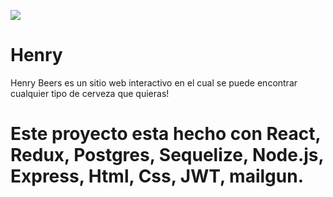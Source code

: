 <p align='left'>
    <img src='https://static.wixstatic.com/media/85087f_0d84cbeaeb824fca8f7ff18d7c9eaafd~mv2.png/v1/fill/w_160,h_30,al_c,q_85,usm_0.66_1.00_0.01/Logo_completo_Color_1PNG.webp' </img>
</p>

# Henry

Henry Beers es un sitio web interactivo en el cual se puede encontrar cualquier tipo de cerveza que quieras!

# Este proyecto esta hecho con React, Redux, Postgres, Sequelize, Node.js, Express, Html, Css, JWT, mailgun.

